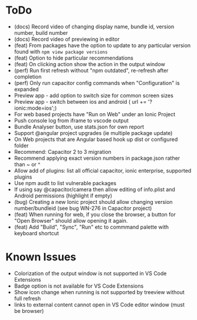 # ToDo
- (docs) Record video of changing display name, bundle id, version number, build number
- (docs) Record video of previewing in editor
- (feat) From packages have the option to update to any particular version found with `npm view package versions`
- (feat) Option to hide particular recommendations
- (feat) On clicking action show the action in the output window
- (perf) Run first refresh without "npm outdated", re-refresh after completion
- (perf) Only run capacitor config commands when "Configuration" is expanded
- Preview app - add option to switch size for common screen sizes
- Preview app - switch between ios and android (	url += '?ionic:mode=ios';)
- For web based projects have "Run on Web" under an Ionic Project
- Push console log from iframe to vscode output
- Bundle Analyser button, use stats.json for own report
- Support @angular project upgrades (ie multiple package update)
- On Web projects that are Angular based hook up dist or configured folder
- Recommend: Capacitor 2 to 3 migration
- Recommend applying exact version numbers in package.json rather than ~ or ^
- Allow add of plugins: list all official capacitor, ionic enterprise, supported plugins
- Use npm audit to list vulnerable packages
- If using say @capacitor/camera then allow editing of info.plist and Android permissions (highlight if empty)
- (bug) Creating a new Ionic project should allow changing version number/bundleid (see bug WN-276 in Capacitor project)
- (feat) When running for web, if you close the browser, a button for "Open Browser" should allow opening it again. 
- (feat) Add "Build", "Sync", "Run" etc to commmand palette with keyboard shortcut

# Known Issues
- Colorization of the output window is not supported in VS Code Extensions
- Badge option is not available for VS Code Extensions
- Show icon change when running is not supported by treeview without full refresh
- links to external content cannot open in VS Code editor window (must be browser)